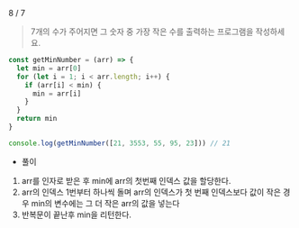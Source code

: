 8 / 7

> 7개의 수가 주어지면 그 숫자 중 가장 작은 수를 출력하는 프로그램을 작성하세요.

```javascript
const getMinNumber = (arr) => {
  let min = arr[0]
  for (let i = 1; i < arr.length; i++) {
    if (arr[i] < min) {
      min = arr[i]
    }
  }
  return min
}

console.log(getMinNumber([21, 3553, 55, 95, 23])) // 21
```

- 풀이

1.  arr를 인자로 받은 후 min에 arr의 첫번째 인덱스 값을 할당한다.
2.  arr의 인덱스 1번부터 하나씩 돌며 arr의 인덱스가 첫 번째 인덱스보다 값이 작은 경우 min의 변수에는 그 더 작은 arr의 값을 넣는다
3.  반복문이 끝난후 min을 리턴한다.
